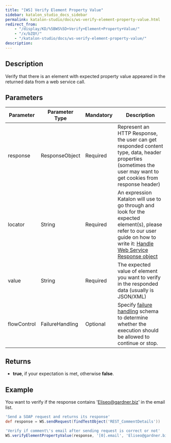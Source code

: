 ```yaml
---
title: "[WS] Verify Element Property Value"
sidebar: katalon_studio_docs_sidebar
permalink: katalon-studio/docs/ws-verify-element-property-value.html
redirect_from:
    - "/display/KD/%5BWS%5D+Verify+Element+Property+Value/"
    - "/x/bZQY/"
    - "/katalon-studio/docs/ws-verify-element-property-value/"
description:
---
```

Description
-----------

Verify that there is an element with expected property value appeared in the returned data from a web service call.

Parameters
----------

| Parameter | Parameter Type | Mandatory | Description |
| --- | --- | --- | --- |
| response | ResponseObject | Required | Represent an HTTP Response, the user can get responded content type, data, header properties (sometimes the user may want to get cookies from response header) |
| locator | String | Required | An expression Katalon will use to go through and look for the expected element(s), please refer to our user guide on how to write it: [Handle Web Service Response object](/display/KD/Handle+Response+Messages) |
| value  | String | Required | The expected value of element you want to verify in the responded data (usually is JSON/XML) |
| flowControl | FailureHandling | Optional | Specify [failure handling](/x/qAAM) schema to determine whether the execution should be allowed to continue or stop. |

Returns
-------

*   **true**, if your expectation is met, otherwise **false**.


Example
-------

You want to verify if the response contains 'Eliseo@gardner.biz' in the email list.

```groovy
'Send a SOAP request and returns its response'
def response = WS.sendRequest(findTestObject('REST_CommentDetails'))

'Verify if comment\'s email after sending request is correct or not'
WS.verifyElementPropertyValue(response, '[0].email', 'Eliseo@gardner.biz')
```